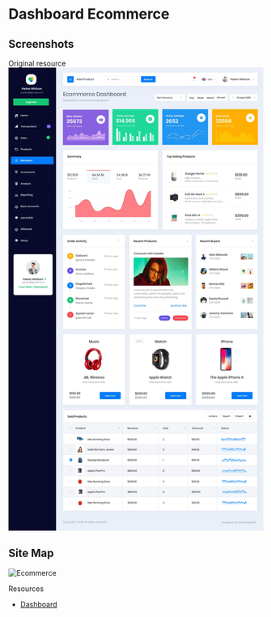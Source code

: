 # Dashboard Ecommerce

## Screenshots
Original resource
![Ecommerce](https://github.com/erickbarcenas/dashboard/blob/main/static/imgs/star_ecommerce_dashboard.png)


## Site Map
![Ecommerce](ecommerce_dashboard.png)



Resources
* [Dashboard](https://dribbble.com/shots/6091142/attachments/1307055?mode=media)

